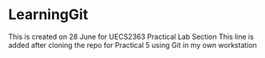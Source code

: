 # LearningGit
This is created on 28 June for UECS2363 Practical Lab Section
This line is added after cloning the repo for Practical 5 using Git in my own workstation
